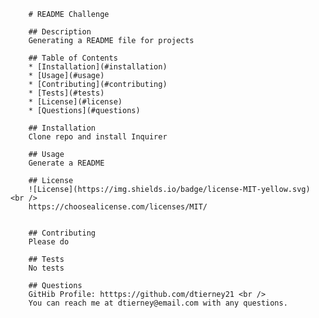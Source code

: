 
        # README Challenge
     
        ## Description
        Generating a README file for projects
     
        ## Table of Contents
        * [Installation](#installation)
        * [Usage](#usage)
        * [Contributing](#contributing)
        * [Tests](#tests)
        * [License](#license)
        * [Questions](#questions)
     
        ## Installation
        Clone repo and install Inquirer
     
        ## Usage
        Generate a README
     
        ## License
        ![License](https://img.shields.io/badge/license-MIT-yellow.svg) <br />
        https://choosealicense.com/licenses/MIT/ 
        

        ## Contributing
        Please do
     
        ## Tests
        No tests
     
        ## Questions
        GitHib Profile: htttps://github.com/dtierney21 <br />
        You can reach me at dtierney@email.com with any questions.
        